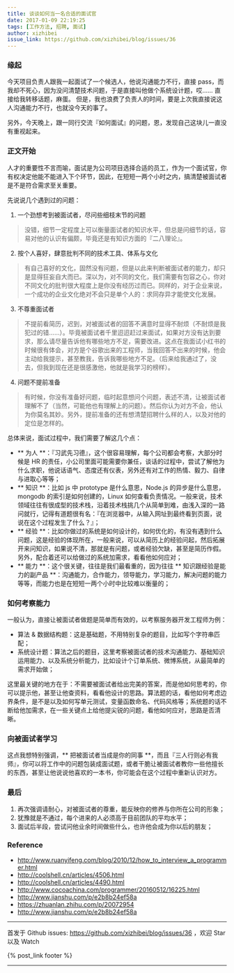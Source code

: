 ```yaml
---
title: 谈谈如何当一名合适的面试官
date: 2017-01-09 22:19:25
tags: [工作方法, 招聘, 面试]
author: xizhibei
issue_link: https://github.com/xizhibei/blog/issues/36
---
```

### 缘起
今天项目负责人跟我一起面试了一个候选人，他说沟通能力不行，直接 pass，而我却不死心，因为没问清楚技术问题，于是直接叫他做个系统设计题，哎…… 直接给我转移话题，麻蛋。
但是，我也浪费了负责人的时间，要是上次我直接说这人沟通能力不行，也就没今天的事了。

另外，今天晚上，跟一同行交流『如何面试』的问题，恩，发现自己这块儿一直没有重视起来。

### 正文开始
人才的重要性不言而喻，面试是为公司项目选择合适的员工，作为一个面试官，你有权决定他能不能进入下个环节，因此，在短短一两个小时之内，搞清楚被面试者是不是符合需求至关重要。

先说说几个遇到过的问题：
1. 一个劲想考到被面试者，尽问些细枝末节的问题
> 没错，细节一定程度上可以衡量面试者的知识水平，但总是问细节的话，容易对他的认识有偏颇，毕竟还是有知识方面的『二八理论』。

2. 按个人喜好，肆意批判不同的技术工具、体系与文化
> 有自己喜好的文化，固然没有问题，但是以此来判断被面试者的能力，却只是显得狂妄自大而已。深以为，对不同的文化，我们需要有包容之心，你对不同文化的批判很大程度上是你没有经历过而已。同样的，对于企业来说，一个成功的企业文化绝对不会只是单个人的：求同存异才能使文化发展。

3. 不尊重面试者
> 不提前看简历，迟到，对被面试者的回答不满意时显得不耐烦（不耐烦是我犯过的错……）。毕竟被面试者千里迢迢赶过来面试，如果对方没有达到要求，那么请尽量告诉他有哪些地方不足，需要改进。这点在我面试小红书的时候很有体会，对方是个谷歌出来的工程师，当我回答不出来的时候，他会主动给我提示，甚至教我，告诉我哪些地方不足。（后来给我通过了，没去，但我到现在还是很感激他，他就是我学习的榜样）。

4. 问题不提前准备
> 有时候，你没有准备好问题，临时起意想问个问题，表述不清，让被面试者理解不了（当然，可能他也有理解上的问题）。然后你认为对方不会，他认为你莫名其妙。另外，提前准备的还有想清楚招聘什么样的人，以及对他的定位是怎样的。


总体来说，面试过程中，我们需要了解这几个点：
- ** 为人 **：『习武先习德』，这个很容易理解，每个公司都会考察，大部分时候是 HR 的责任，小公司里面可能需要你兼任，谈话的过程中，尝试了解他为什么求职，他说话语气、态度还有仪表，另外还有对工作的热情、毅力、自律与进取心等等；
- ** 知识 **：比如 js 中 prototype 是什么意思，Node.js 的异步是什么意思，mongodb 的索引是如何创建的，Linux 如何查看负责情况。一般来说，技术领域往往有很成型的技术栈，沿着技术栈挑几个从简单到难，由浅入深的一路问就行，记得有道题很有名：『在浏览器中，从输入网址到最终看到页面，说说在这个过程发生了什么？』；
- ** 经验 **：比如你做过的系统是如何设计的，如何优化的，有没有遇到什么问题，这是经验的体现所在，一般来说，可以从简历上的经验问起，然后拓展开来问知识，如果说不清，那就是有问题，或者经验欠缺，甚至是简历作假。另外，配合着还可以给做过的系统加需求，看看他如何应对；
- ** 能力 **：这个很关键，往往是我们最看重的，因为往往 ** 知识跟经验是能力的副产品 **：沟通能力，合作能力，领导能力，学习能力，解决问题的能力等等，而能力也是在短短一两个小时中比较难以衡量的；

### 如何考察能力
一般认为，直接让被面试者做题是简单而有效的，以考察服务器开发工程师为例：
- 算法 & 数据结构题：这是基础题，不用特别复杂的题目，比如写个字符串匹配；
- 系统设计题：算法之后的题目，这里考察被面试者的技术沟通能力、基础知识运用能力、以及系统分析能力，比如设计个订单系统、微博系统，从最简单的需求开始做；

这里最关键的地方在于：不需要被面试者给出完美的答案，而是他如何思考的，你可以提示他，甚至让他查资料，看看他设计的思路。算法题的话，看他如何考虑边界条件，是不是以及如何写单元测试，变量函数命名、代码风格等；系统题的话不断给他加需求，在一些关键点上给他提尖锐的问题，看他如何应对，思路是否清晰。

### 向被面试者学习
这点我想特别强调，** 把被面试者当成是你的同事 **，而且『三人行则必有我师』，你可以将工作中的问题包装成面试题，或者干脆让被面试者教你一些他擅长的东西，甚至让他说说他喜欢的一本书，你可能会在这个过程中重新认识对方。


### 最后
1. 再次强调请耐心，对被面试者的尊重，能反映你的修养与你所在公司的形象；
2. 犹豫就是不通过，每个进来的人必须高于目前团队的平均水平；
3. 面试后半段，尝试问他业余时间做些什么，也许他会成为你以后的朋友；

### Reference
- http://www.ruanyifeng.com/blog/2010/12/how_to_interview_a_programmer.html
- http://coolshell.cn/articles/4506.html
- http://coolshell.cn/articles/4490.html
- http://www.cocoachina.com/programmer/20160512/16225.html
- http://www.jianshu.com/p/e2b8b24ef58a
- https://zhuanlan.zhihu.com/p/20072954
- http://www.jianshu.com/p/e2b8b24ef58a

***
首发于 Github issues: https://github.com/xizhibei/blog/issues/36 ，欢迎 Star 以及 Watch

{% post_link footer %}
***